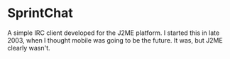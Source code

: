 SprintChat
==========

A simple IRC client developed for the J2ME platform. I started this in late 2003, when I thought mobile was going to be the future. It was, but J2ME clearly wasn't.
